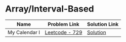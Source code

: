 # Array/Interval-Based


| Name       | Problem Link                       | Solution Link                     |
|--------------------|------------------------------------|-----------------------------------|
| My Calendar I          | [Leetcode - 729](https://leetcode.com/problems/my-calendar-i/description/)                | [Solution](https://github.com/moinhameed27/Ultimate-DSA/blob/main/Array/Interval-Based/My%20Calendar%20I.cpp)              |

